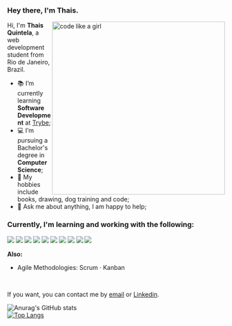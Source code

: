 
### Hey there, I'm Thais.

<img align="right" src="https://user-images.githubusercontent.com/69700012/110639960-1191b400-818f-11eb-92ea-ab261da5990a.png" alt="code like a girl" width="400" />

Hi, I'm **Thais Quintela**, a web development student from Rio de Janeiro, Brazil.

- 📚 I’m currently learning **Software Development** at [Trybe](https://www.betrybe.com/);
- 💻 I’m pursuing a Bachelor's degree in **Computer Science**;
- 🎨 My hobbies include books, drawing, dog training and code;
- 💬 Ask me about anything, I am happy to help;

### Currently, I'm learning and working with the following:

<img src="https://badges.aleen42.com/src/javascript.svg" /> <img src="https://badges.aleen42.com/src/java.svg" /> <img src="https://badges.aleen42.com/src/react-router.svg" /> <img src="https://badges.aleen42.com/src/jest_1.svg" /> <img src="https://badges.aleen42.com/src/redux.svg" />  <img src="https://badges.aleen42.com/src/eslint.svg" /> <img src="https://badges.aleen42.com/src/python.svg" /> <img src="https://badges.aleen42.com/src/visual_studio_code.svg" /> <img src="https://badges.aleen42.com/src/react.svg" />  <img src="https://badges.aleen42.com/src/node.svg" />

**Also:**
- Agile Methodologies: Scrum · Kanban

<br />

If you want, you can contact me by [email](thais.s.quintela@gmail.com) or [Linkedin](https://www.linkedin.com/in/thais-quintela/).

![Anurag's GitHub stats](https://github-readme-stats.vercel.app/api?username=ThaisQuintela&show_icons=true&theme=chartreuse-dark)
<br />
[![Top Langs](https://github-readme-stats.vercel.app/api/top-langs/?username=ThaisQuintela&theme=chartreuse-dark&layout=compact)](https://github.com/anuraghazra/github-readme-stats)
